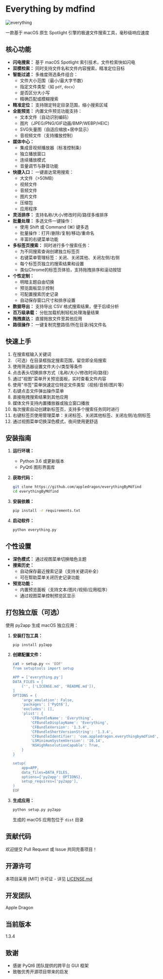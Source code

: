 # Everything by mdfind
<img alt="everything" src="https://github.com/user-attachments/assets/84dc4f48-201f-40f5-8b2b-9f8f6070a9b2" />

一款基于 macOS 原生 Spotlight 引擎的极速文件搜索工具，毫秒级响应速度

## 核心功能

* **闪电搜索：** 基于 macOS Spotlight 索引技术，文件检索快如闪电
* **双模检索：** 同时支持文件名和文件内容搜索，精准定位目标
* **智能过滤：** 多维度筛选条件组合：
    * 文件大小范围（最小/最大字节数）
    * 指定文件类型（如 `pdf`, `docx`）
    * 是否区分大小写
    * 精确匹配或模糊搜索
* **精准定位：** 支持限定特定目录范围，缩小搜索区域
* **全能预览：** 内置文件预览功能支持：
    * 文本文件（自动识别编码）
    * 图片（JPEG/PNG/GIF动画/BMP/WEBP/HEIC）
    * SVG矢量图（自适应缩放+居中显示）
    * 音视频文件（支持播放控制）
* **媒体中心：**
    * 集成音视频播放器（标准控制条）
    * 独立播放窗口
    * 连续播放模式
    * 音量调节与静音功能
* **快捷入口：** 一键直达常用搜索：
    * 大文件（>50MB）
    * 视频文件
    * 音频文件
    * 图片文件
    * 压缩包
    * 应用程序
* **灵活排序：** 支持名称/大小/修改时间/路径多维排序
* **批量处理：** 多选文件一键操作：
    * 使用 Shift 或 Command (⌘) 键多选
    * 批量操作：打开/删除/复制/移动/重命名
    * 丰富的右键菜单功能
* **多标签页搜索：** 同时进行多个搜索任务：
    * 为不同搜索查询创建独立标签页
    * 右键菜单管理标签：关闭、关闭其他、关闭左侧/右侧
    * 每个标签页独立的搜索结果和设置
    * 类似Chrome的标签页体验，支持拖拽排序和滚动按钮
* **个性定制：**
    * 明暗主题自由切换
    * 预览面板显示控制
    * 可配置搜索历史记录
    * 自动保存窗口尺寸和排序设置
* **数据导出：** 支持导出 CSV 格式搜索结果，便于后续分析
* **百万级承载：** 分批加载机制轻松处理海量结果
* **拖拽直达：** 直接拖放文件至其他应用
* **路径操作：** 一键复制完整路径/所在目录/纯文件名

## 快速上手

1. 在搜索框输入关键词
2. （可选）在目录框指定搜索范围，留空即全局搜索
3. 使用筛选器设置文件大小/类型等条件
4. 点击表头切换排序方式（名称/大小/修改时间/路径）
5. 通过"视图"菜单开关预览面板，实时查看文件内容
6. 使用"书签"菜单快速定位特定文件类型（视频/音频/图片等）
7. 右键点击文件弹出操作菜单
8. 直接拖拽搜索结果到其他应用
9.  媒体文件支持内置播放器或独立窗口播放
10. 每次搜索自动创建新标签页，支持多个搜索任务同时进行
11. 右键标签页使用管理菜单：关闭标签、关闭其他标签、关闭左侧/右侧标签
12. 通过视图菜单切换深色模式，夜间使用更舒适

## 安装指南

1. **运行环境：**
    * Python 3.6 或更新版本
    * PyQt6 图形界面库

2. **获取代码：**
    ```bash
    git clone https://github.com/appledragon/everythingByMdfind
    cd everythingByMdfind
    ```

3. **安装依赖：**
    ```bash
    pip install -r requirements.txt
    ```

4. **启动软件：**
    ```bash
    python everything.py
    ```

## 个性设置

* **深色模式：** 通过视图菜单切换暗色主题
* **搜索历史：**
  - 自动保存最近搜索记录（支持关键词补全）
  - 可在帮助菜单关闭历史记录功能
* **预览功能：**
  - 内置预览面板（支持文本/图片/视频/应用程序）
  - 通过视图菜单控制预览区显示

## 打包独立版（可选）

使用 py2app 生成 macOS 独立应用：

1. **安装打包工具：**
    ```bash
    pip install py2app
    ```

2. **创建配置文件：**
    ```bash
    cat > setup.py << 'EOF'
    from setuptools import setup

    APP = ['everything.py']
    DATA_FILES = [
        ('', ['LICENSE.md', 'README.md']),
    ]
    OPTIONS = {
        'argv_emulation': False,
        'packages': ['PyQt6'],
        'excludes': [],
        'plist': {
            'CFBundleName': 'Everything',
            'CFBundleDisplayName': 'Everything',
            'CFBundleVersion': '1.3.4',
            'CFBundleShortVersionString': '1.3.4',
            'CFBundleIdentifier': 'com.appledragon.everythingbymdfind',
            'LSMinimumSystemVersion': '10.14',
            'NSHighResolutionCapable': True,
        }
    }

    setup(
        app=APP,
        data_files=DATA_FILES,
        options={'py2app': OPTIONS},
        setup_requires=['py2app'],
    )
    EOF
    ```

3. **生成应用：**
    ```bash
    python setup.py py2app
    ```
    生成的 macOS 应用包位于 `dist` 目录

## 贡献代码

欢迎提交 Pull Request 或 Issue 共同完善项目！

## 开源许可

本项目采用 [MIT] 许可证 - 详见 [LICENSE.md](LICENSE.md)

## 开发团队

Apple Dragon

## 当前版本

1.3.4

## 致谢

* 感谢 PyQt6 团队提供的跨平台 GUI 框架
* 致敬优秀开源项目带来的启发

